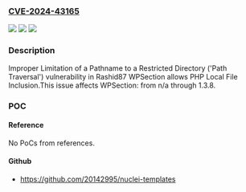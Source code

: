 ### [CVE-2024-43165](https://cve.mitre.org/cgi-bin/cvename.cgi?name=CVE-2024-43165)
![](https://img.shields.io/static/v1?label=Product&message=WPSection&color=blue)
![](https://img.shields.io/static/v1?label=Version&message=n%2Fa&color=blue)
![](https://img.shields.io/static/v1?label=Vulnerability&message=CWE-22%20Improper%20Limitation%20of%20a%20Pathname%20to%20a%20Restricted%20Directory%20('Path%20Traversal')&color=brighgreen)

### Description

Improper Limitation of a Pathname to a Restricted Directory ('Path Traversal') vulnerability in Rashid87 WPSection allows PHP Local File Inclusion.This issue affects WPSection: from n/a through 1.3.8.

### POC

#### Reference
No PoCs from references.

#### Github
- https://github.com/20142995/nuclei-templates

